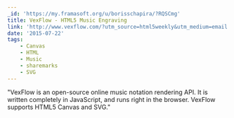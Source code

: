 ```yaml
---
_id: 'https://my.framasoft.org/u/borisschapira/?RQSCmg'
title: VexFlow - HTML5 Music Engraving
link: 'http://www.vexflow.com/?utm_source=html5weekly&utm_medium=email'
date: '2015-07-22'
tags:
    - Canvas
    - HTML
    - Music
    - sharemarks
    - SVG
---
```


<div class="markdown"><p>&quot;VexFlow is an open-source online music notation rendering API. It is written completely in JavaScript, and runs right in the browser. VexFlow supports HTML5 Canvas and SVG.&quot;
</p></div>
